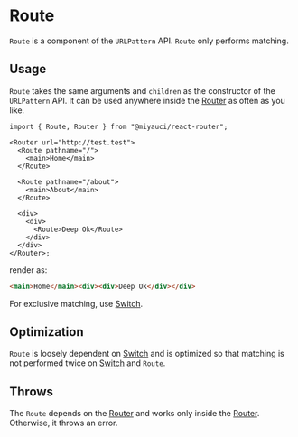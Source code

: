 # Route

`Route` is a component of the `URLPattern` API. `Route` only performs matching.

## Usage

`Route` takes the same arguments and `children` as the constructor of the
`URLPattern` API. It can be used anywhere inside the [Router](./router.md) as
often as you like.

```tsx
import { Route, Router } from "@miyauci/react-router";

<Router url="http://test.test">
  <Route pathname="/">
    <main>Home</main>
  </Route>

  <Route pathname="/about">
    <main>About</main>
  </Route>

  <div>
    <div>
      <Route>Deep Ok</Route>
    </div>
  </div>
</Router>;
```

render as:

```html
<main>Home</main><div><div>Deep Ok</div></div>
```

For exclusive matching, use [Switch](./switch.md).

## Optimization

`Route` is loosely dependent on [Switch](./switch.md) and is optimized so that
matching is not performed twice on [Switch](./switch.md) and `Route`.

## Throws

The `Route` depends on the [Router](./router.md) and works only inside the
[Router](./router.md). Otherwise, it throws an error.
